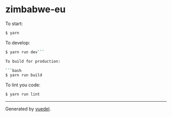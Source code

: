 # zimbabwe-eu

To start:

```bash
$ yarn
```

To develop:

```bash
$ yarn run dev```

To build for production:

```bash
$ yarn run build
```

 To lint you code:

```bash
$ yarn run lint
```


--------------------------------------------------------------------------------

Generated by [vuedel](https://github.com/fidelthomet/vuedel).
